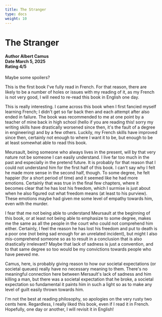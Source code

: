 ```yaml
---
title: The Stranger
type: docs
weight: 10
---
```


# **The Stranger**

<h4>Author <span>Albert Camus</span></br>
Date <span>March 5, 2025</span></br>
Rating <span>4/5</span></h4>

Maybe some spoilers?

This is the first book I've fully read in French. For that reason, there are likely to be a number of holes or issues with my reading of it, as my French is not very good, I will need to re-read this book in English one day.

This is really interesting. I came across this book when I first fancied myself learning French; I didn't get so far back then and each attempt after also ended in failure. The book was recommended to me at one point by a teacher of mine back in high school (hello if you are reading this! sorry my writing skills have drastically worsened since then, it's the fault of a degree in engineering) and by a few others. Luckily, my French skills have improved since then, certainly not enough to where I want it to be, but enough to be at least somewhat able to read this book.

Meursault, being someone who always lives in the present, will by that very nature not be someone I can easily understand. I live far too much in the past and especially in the pretend future. It is probably for that reason that I could not understand him for the first half of this book. I can't say why I felt he made more sense in the second half, though. To some degree, he felt happier (for a short period of time) and it seemed like he had more emotions. Certainly that was true in the final few chapters, where it becomes clear that he has lost his freedom, which I surmise is just about when he also figured out what freedom means (at least to his purview). These emotions maybe had given me some level of empathy towards him, even with the murder.

I fear that me not being able to understand Meursault at the beginning of this book, or at least not being able to emphasize to some degree, makes me the same as all the people in the court who could not comprehend him either. Certainly, I feel the reason he has lost his freedom and put to death is a poor one (not being sad enough for an unrelated incident), but might I also mis-comprehend someone so as to result in a conclusion that is also drastically irrelevant? Maybe that lack of sadness is just a convention, and to that same degree so too would be my convictions towards people who have peeved me.

Camus, here, is probably giving reason to how our societal expectations (or societal queues) really have no necessary meaning to them. There's no meaningful connection here between Mersault's lack of sadness and him killing a man, but there was a societal expectation that he broke, a societal expectation so fundamental it paints him in such a light so as to make any level of guilt easily thrown towards him.

I'm not the best at reading philosophy, so apologies on the very rusty two cents here. Regardless, I really liked this book, even if I read it in French. Hopefully, one day or another, I will revisit it in English!
